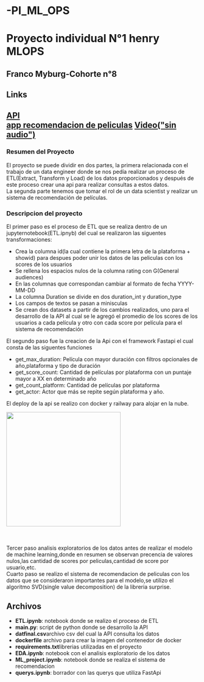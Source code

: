# -PI_ML_OPS
<h1>Proyecto individual N°1 henry  MLOPS</h1>
<h2>Franco Myburg-Cohorte n°8</h2>
<h2>Links<h2>
<a href="https://francomyburg.up.railway.app/docs">API</a><br>
<a href="https://huggingface.co/spaces/Francomyburg/appmovie1">app recomendacion de peliculas</a>
<a href="https://www.youtube.com/watch?v=01OkTX-Y9zA">Video("sin audio")</a>
<h3>Resumen del Proyecto</h3>
<p>El proyecto se puede dividir en dos partes, la primera relacionada con el trabajo de un data engineer donde se nos pedía realizar un proceso de ETL(Extract, Transform y Load) de los datos proporcionados y después de este proceso crear una api para realizar consultas a estos datos.<br>
La segunda parte tenemos que tomar el rol de un data scientist y realizar un sistema de recomendación de películas.</p>
<h3>Descripcion del proyecto</h3>
El primer paso es el proceso de ETL que se realiza dentro de un jupyternotebook(ETL.ipnyb) del cual se realizaron las siguentes transformaciones:
<ul>
<li>Crea la columna id(la cual contiene la primera letra de la plataforma + showid) para despues poder unir los datos de las peliculas con los scores de los usuarios</li>
<li>Se rellena los espacios nulos de la columna rating con G(General audiences)</li>
<li>En las columnas que correspondan cambiar al formato de fecha YYYY-MM-DD</li>
<li>La columna Duration se divide en dos duration_int y duration_type</li>
<li>Los campos de textos se pasan a minisculas</li>
<li>Se crean dos datasets a partir de los cambios realizados, uno para el desarrollo de la API al cual se le agregó el promedio de los scores de los usuarios a cada película y otro con cada score por película para el sistema de recomendación</li>
</ul>
El segundo paso fue la creacion de la Api con el framework Fastapi el cual consta de las siguentes funciones
<ul>
<li>get_max_duration: Película con mayor duración con filtros opcionales de año,plataforma y tipo de duración</li>
<li>get_score_count: Cantidad de películas por plataforma con un puntaje mayor a XX en determinado año </li>
<li>get_count_platform: Cantidad de películas por plataforma</li>
<li>get_actor: Actor que más se repite según plataforma y año.</li>
</ul>

El deploy de la api se realizo con docker y railway para alojar en la nube.
<p>
<img src = 'https://bitestreams.com/blogs/fastapitemplate/logos.webp' height = 300></p>
<br><br>
Tercer paso analisis exploratorios de los datos antes de realizar el modelo de machine learning,donde en resumen se observan precencia de valores nulos,las cantidad de scores por peliculas,cantidad de score por usuario,etc.<br>
Cuarto paso se realizo el sistema de recomendacion de peliculas con los datos que se consideraron importantes para el modelo,se utilizo el algoritmo SVD(single value decomposition) de la libreria surprise.

<h2>Archivos</h2>
<ul>
<li><b>ETL.ipynb</b>: notebook donde se realizo el proceso de ETL</li>
<li><b>main.py</b>: script de python donde se desarrollo la API</li>
<li><b>datfinal.csv</b>archivo csv del cual la API consulta los datos</li>
<li><b>dockerfile</b> archivo para crear la imagen del contenedor de docker</li>
<li><b>requirements.txt</b>librerias utilizadas en el proyecto</li>
<li><b>EDA.ipynb</b>: notebook con el analisis exploratorio de los datos</li>
<li><b>ML_project.ipynb</b>: notebook donde se realiza el sistema de recomendacion</li>
<li><b>querys.ipynb</b>: borrador con las querys que utiliza FastApi</li>
</ul>

